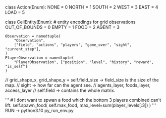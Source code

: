 class Action(Enum):
    NONE = 0
    NORTH = 1
    SOUTH = 2
    WEST = 3
    EAST = 4
    LOAD = 5


class CellEntity(Enum):
    # entity encodings for grid observations
    OUT_OF_BOUNDS = 0
    EMPTY = 1
    FOOD = 2
    AGENT = 3

    Observation = namedtuple(
        "Observation",
        ["field", "actions", "players", "game_over", "sight", "current_step"],
    )
    PlayerObservation = namedtuple(
        "PlayerObservation", ["position", "level", "history", "reward", "is_self"]
    ) 

// grid_shape_x, grid_shape_y = self.field_size -> field_size is the size of the map.
// sight -> how far can the agent see.
// agents_layer, foods_layer, access_layer
// self.field -> contains the whole matrix.

'''
        # I dont want to spwan a food which the bottom 3 players combined can't lift.
        self.spawn_food(
            self.max_food, max_level=sum(player_levels[:3]) 
        )
'''
RUN ->
python3.10 py_run_env.py